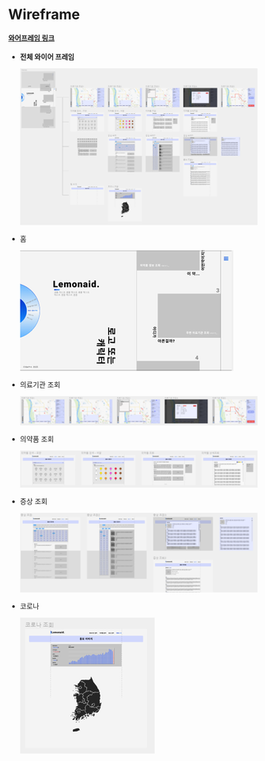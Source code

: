 # Wireframe

#### [와어프레임 링크](https://www.figma.com/file/eAcp7gAVOApuuhtn0OpaBR/D108?node-id=0%3A1)

- **전체 와이어 프레임**

  ![와이어](wireframe.assets/와이어.PNG)

- 홈

  ![홈](wireframe.assets/홈.PNG) 

- 의료기관 조회

  ![의료기관](wireframe.assets/의료기관.PNG) 

- 의약품 조회

  ![의약품](wireframe.assets/의약품.PNG) 

- 증상 조회

  ![증상](wireframe.assets/증상.PNG) 

- 코로나

  ![코로나](wireframe.assets/코로나.PNG) 

